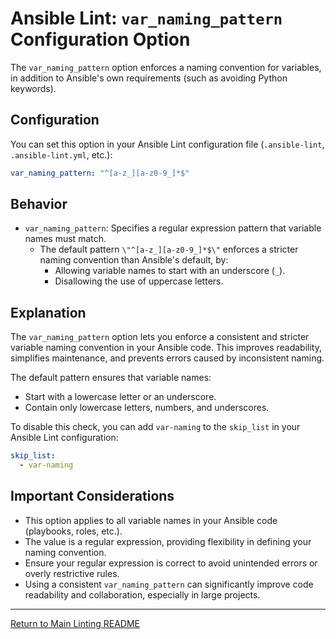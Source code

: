 # Ansible Lint: `var_naming_pattern` Configuration Option

The `var_naming_pattern` option enforces a naming convention for variables, in addition to Ansible's own requirements (such as avoiding Python keywords).

## Configuration

You can set this option in your Ansible Lint configuration file (`.ansible-lint`, `.ansible-lint.yml`, etc.):

```yaml
var_naming_pattern: "^[a-z_][a-z0-9_]*$"
```

## Behavior

* `var_naming_pattern`: Specifies a regular expression pattern that variable names must match.
    * The default pattern `\"^[a-z_][a-z0-9_]*$\"` enforces a stricter naming convention than Ansible's default, by:
        * Allowing variable names to start with an underscore (`_`).
        * Disallowing the use of uppercase letters.

## Explanation

The `var_naming_pattern` option lets you enforce a consistent and stricter variable naming convention in your Ansible code. This improves readability, simplifies maintenance, and prevents errors caused by inconsistent naming.

The default pattern ensures that variable names:

* Start with a lowercase letter or an underscore.
* Contain only lowercase letters, numbers, and underscores.

To disable this check, you can add `var-naming` to the `skip_list` in your Ansible Lint configuration:
```yaml
skip_list:
  - var-naming
```

## Important Considerations

* This option applies to all variable names in your Ansible code (playbooks, roles, etc.).
* The value is a regular expression, providing flexibility in defining your naming convention.
* Ensure your regular expression is correct to avoid unintended errors or overly restrictive rules.
* Using a consistent `var_naming_pattern` can significantly improve code readability and collaboration, especially in large projects.

---

[Return to Main Linting README](../../README.md)
